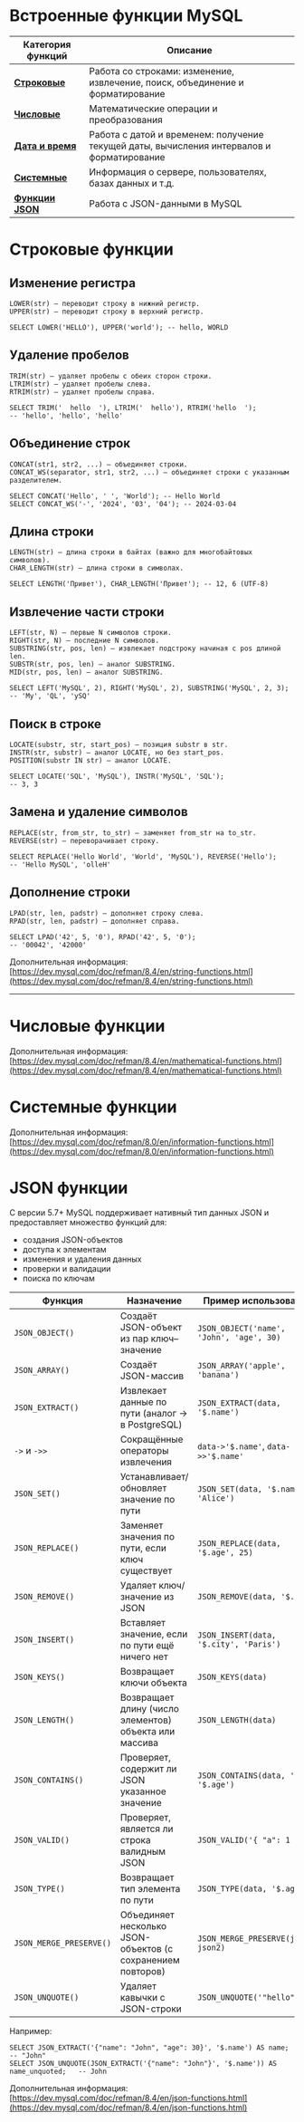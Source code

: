 # Встроенные функции MySQL

| Категория функций                                                  | Описание                                                                                  |
|----------------------------------------------------------|-------------------------------------------------------------------------------------------|
| [**Строковые**](#строковые-функции)                                     | Работа со строками: изменение, извлечение, поиск, объединение и форматирование            |
| [**Числовые**](#числовые-функции)                                      | Математические операции и преобразования                                                  |
| [**Дата и время**](theory_05__date_time_fucntions.md)  | Работа с датой и временем: получение текущей даты, вычисления интервалов и форматирование |
| [**Системные**](#системные-функции)                                     | Информация о сервере, пользователях, базах данных и т.д.                                  |
| [**Функции JSON**](#json-функции)                                  | Работа с JSON-данными в MySQL                                                             |

# Строковые функции

## Изменение регистра

    LOWER(str) – переводит строку в нижний регистр.
    UPPER(str) – переводит строку в верхний регистр.

```
SELECT LOWER('HELLO'), UPPER('world'); -- hello, WORLD
```

## Удаление пробелов

    TRIM(str) – удаляет пробелы с обеих сторон строки.
    LTRIM(str) – удаляет пробелы слева.
    RTRIM(str) – удаляет пробелы справа.

```
SELECT TRIM('  hello  '), LTRIM('  hello'), RTRIM('hello  ');
-- 'hello', 'hello', 'hello'
```

## Объединение строк

    CONCAT(str1, str2, ...) – объединяет строки.
    CONCAT_WS(separator, str1, str2, ...) – объединяет строки с указанным разделителем.

```
SELECT CONCAT('Hello', ' ', 'World'); -- Hello World
SELECT CONCAT_WS('-', '2024', '03', '04'); -- 2024-03-04
```

## Длина строки

    LENGTH(str) – длина строки в байтах (важно для многобайтовых символов).
    CHAR_LENGTH(str) – длина строки в символах.

```
SELECT LENGTH('Привет'), CHAR_LENGTH('Привет'); -- 12, 6 (UTF-8)
```

## Извлечение части строки

    LEFT(str, N) – первые N символов строки.
    RIGHT(str, N) – последние N символов.
    SUBSTRING(str, pos, len) – извлекает подстроку начиная с pos длиной len.
    SUBSTR(str, pos, len) – аналог SUBSTRING.
    MID(str, pos, len) – аналог SUBSTRING.

```
SELECT LEFT('MySQL', 2), RIGHT('MySQL', 2), SUBSTRING('MySQL', 2, 3);
-- 'My', 'QL', 'ySQ'
```

## Поиск в строке

    LOCATE(substr, str, start_pos) – позиция substr в str.
    INSTR(str, substr) – аналог LOCATE, но без start_pos.
    POSITION(substr IN str) – аналог LOCATE.

```
SELECT LOCATE('SQL', 'MySQL'), INSTR('MySQL', 'SQL');
-- 3, 3
```

## Замена и удаление символов

    REPLACE(str, from_str, to_str) – заменяет from_str на to_str.
    REVERSE(str) – переворачивает строку.

```
SELECT REPLACE('Hello World', 'World', 'MySQL'), REVERSE('Hello');
-- 'Hello MySQL', 'olleH'
```

## Дополнение строки

    LPAD(str, len, padstr) – дополняет строку слева.
    RPAD(str, len, padstr) – дополняет справа.

```
SELECT LPAD('42', 5, '0'), RPAD('42', 5, '0');
-- '00042', '42000'
```
Дополнительная информация: [https://dev.mysql.com/doc/refman/8.4/en/string-functions.html](https://dev.mysql.com/doc/refman/8.4/en/string-functions.html)

***

# Числовые функции
Дополнительная информация: [https://dev.mysql.com/doc/refman/8.4/en/mathematical-functions.html](https://dev.mysql.com/doc/refman/8.4/en/mathematical-functions.html)



# Системные функции
Дополнительная информация: [https://dev.mysql.com/doc/refman/8.0/en/information-functions.html](https://dev.mysql.com/doc/refman/8.0/en/information-functions.html)



# JSON функции

С версии 5.7+ MySQL поддерживает нативный тип данных JSON и предоставляет множество функций для:
- создания JSON-объектов
- доступа к элементам
- изменения и удаления данных
- проверки и валидации
- поиска по ключам

| Функция                  | Назначение                                                         | Пример использования                              |
|--------------------------|--------------------------------------------------------------------|----------------------------------------------------|
| `JSON_OBJECT()`          | Создаёт JSON-объект из пар ключ–значение                          | `JSON_OBJECT('name', 'John', 'age', 30)`           |
| `JSON_ARRAY()`           | Создаёт JSON-массив                                               | `JSON_ARRAY('apple', 'banana')`                    |
| `JSON_EXTRACT()`         | Извлекает данные по пути (аналог -> в PostgreSQL)                 | `JSON_EXTRACT(data, '$.name')`                     |
| `->` и `->>`             | Сокращённые операторы извлечения                                  | `data->'$.name'`, `data->>'$.name'`                |
| `JSON_SET()`             | Устанавливает/обновляет значение по пути                          | `JSON_SET(data, '$.name', 'Alice')`                |
| `JSON_REPLACE()`         | Заменяет значения по пути, если ключ существует                   | `JSON_REPLACE(data, '$.age', 25)`                  |
| `JSON_REMOVE()`          | Удаляет ключ/значение из JSON                                      | `JSON_REMOVE(data, '$.age')`                       |
| `JSON_INSERT()`          | Вставляет значение, если по пути ещё ничего нет                   | `JSON_INSERT(data, '$.city', 'Paris')`             |
| `JSON_KEYS()`            | Возвращает ключи объекта                                          | `JSON_KEYS(data)`                                  |
| `JSON_LENGTH()`          | Возвращает длину (число элементов) объекта или массива            | `JSON_LENGTH(data)`                                |
| `JSON_CONTAINS()`        | Проверяет, содержит ли JSON указанное значение                    | `JSON_CONTAINS(data, '30', '$.age')`               |
| `JSON_VALID()`           | Проверяет, является ли строка валидным JSON                       | `JSON_VALID('{ "a": 1 }')`                         |
| `JSON_TYPE()`            | Возвращает тип элемента по пути                                   | `JSON_TYPE(data, '$.age')`                         |
| `JSON_MERGE_PRESERVE()`  | Объединяет несколько JSON-объектов (с сохранением повторов)       | `JSON_MERGE_PRESERVE(json1, json2)`                |
| `JSON_UNQUOTE()`         | Удаляет кавычки с JSON-строки                                     | `JSON_UNQUOTE('"hello"')`                          |


Например:
```
SELECT JSON_EXTRACT('{"name": "John", "age": 30}', '$.name') AS name;               -- "John"
SELECT JSON_UNQUOTE(JSON_EXTRACT('{"name": "John"}', '$.name')) AS name_unquoted;   -- John

```

Дополнительная информация: [https://dev.mysql.com/doc/refman/8.4/en/json-functions.html](https://dev.mysql.com/doc/refman/8.4/en/json-functions.html)